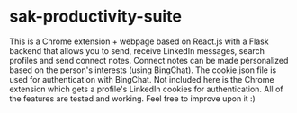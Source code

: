 # sak-productivity-suite
This is a Chrome extension + webpage based on React.js with a Flask backend that allows you to send, receive LinkedIn messages, search profiles and send connect notes. Connect notes can be made personalized based on the person's interests (using BingChat). The cookie.json file is used for authentication with BingChat. Not included here is the Chrome extension which gets a profile's LinkedIn cookies for authentication. All of the features are tested and working. Feel free to improve upon it :)
